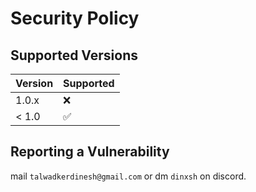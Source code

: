 # Security Policy

## Supported Versions

| Version | Supported          |
| ------- | ------------------ |
| 1.0.x   | :x:                |
| < 1.0   | :white_check_mark: |

## Reporting a Vulnerability

mail `talwadkerdinesh@gmail.com` or dm `dinxsh` on discord.
